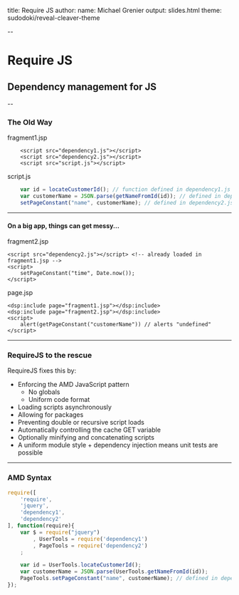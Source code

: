 title: Require JS
author:
	name: Michael Grenier
output: slides.html
theme: sudodoki/reveal-cleaver-theme

--

# Require JS
## Dependency management for JS
--
### The Old Way
fragment1.jsp
```
	<script src="dependency1.js"></script>
	<script src="dependency2.js"></script>
    <script src="script.js"></script>
```

script.js
```javascript
	var id = locateCustomerId(); // function defined in dependency1.js
	var customerName = JSON.parse(getNameFromId(id)); // defined in dependency1.js
	setPageConstant("name", customerName); // defined in dependency2.js
```
---

#### On a big app, things can get messy...

fragment2.jsp
```
<script src="dependency2.js"></script> <!-- already loaded in fragment1.jsp -->
<script>
   	setPageConstant("time", Date.now());
</script>
```

page.jsp
```
<dsp:include page="fragment1.jsp"></dsp:include>
<dsp:include page="fragment2.jsp"></dsp:include>
<script>
	alert(getPageConstant("customerName")) // alerts "undefined"
</script>
```
---

### RequireJS to the rescue

RequireJS fixes this by:
* Enforcing the AMD JavaScript pattern
	* No globals
	* Uniform code format
* Loading scripts asynchronously
* Allowing for packages
* Preventing double or recursive script loads
* Automatically controlling the cache GET variable
* Optionally minifying and concatenating scripts
* A uniform module style + dependency injection means unit tests are possible

---

### AMD Syntax
```javascript
require([
	'require',
	'jquery',
	'dependency1',
	'dependency2'
], function(require){
	var $ = require("jquery")
		, UserTools = require('dependency1')
		, PageTools = require('dependency2')
	;

	var id = UserTools.locateCustomerId();
	var customerName = JSON.parse(UserTools.getNameFromId(id));
	PageTools.setPageConstant("name", customerName); // defined in dependency2.js
});
```